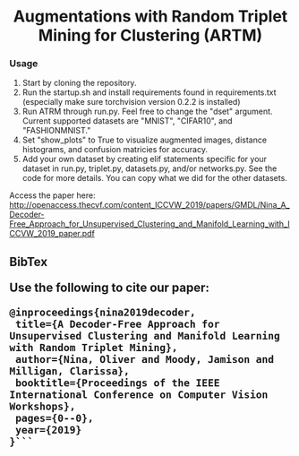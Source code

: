 <h1 align="center">
Augmentations with Random Triplet Mining for Clustering (ARTM)
</h1">



### Usage
1. Start by cloning the repository.
2. Run the startup.sh and install requirements found in requirements.txt (especially make sure torchvision version 0.2.2 is installed)
2. Run ATRM through run.py. Feel free to change the "dset" argument. Current supported datasets are "MNIST", "CIFAR10", and "FASHIONMNIST."
3. Set "show_plots" to True to visualize augmented images, distance histograms, and confusion matricies for accuracy.
4. Add your own dataset by creating elif statements specific for your dataset in run.py, triplet.py, datasets.py, and/or networks.py. See the code for more details. You can copy what we did for the other datasets. 

Access the paper here: http://openaccess.thecvf.com/content_ICCVW_2019/papers/GMDL/Nina_A_Decoder-Free_Approach_for_Unsupervised_Clustering_and_Manifold_Learning_with_ICCVW_2019_paper.pdf

<h2 align="left">
BibTex
</h2">
  
Use the following to cite our paper:
 ``` 
@inproceedings{nina2019decoder,
  title={A Decoder-Free Approach for Unsupervised Clustering and Manifold Learning with Random Triplet Mining},
  author={Nina, Oliver and Moody, Jamison and Milligan, Clarissa},
  booktitle={Proceedings of the IEEE International Conference on Computer Vision Workshops},
  pages={0--0},
  year={2019}
}```
